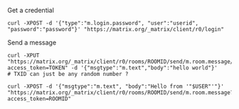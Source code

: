 
Get a credential 

    curl -XPOST -d '{"type":"m.login.password", "user":"userid", "password":"password"}' "https://matrix.org/_matrix/client/r0/login"


Send a message

    curl -XPUT "https://matrix.org/_matrix/client/r0/rooms/ROOMID/send/m.room.message/TXID?access_token=TOKEN" -d '{"msgtype":"m.text","body":"hello world"}'
    # TXID can just be any random number ?

    curl -XPOST -d '{"msgtype":"m.text", "body":"Hello from '"$USER"'"}' "https://matrix.org/_matrix/client/r0/rooms/ROOMID/send/m.room.message?access_token=ROOMID"
